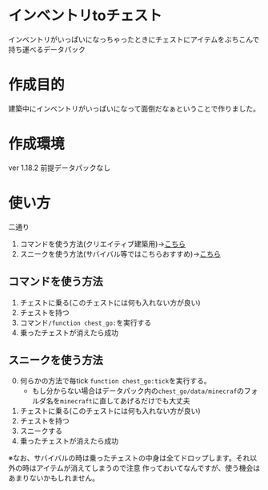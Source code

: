 # インベントリtoチェスト
インベントリがいっぱいになっちゃったときにチェストにアイテムをぶちこんで持ち運べるデータパック
# 作成目的
建築中にインベントリがいっぱいになって面倒だなぁということで作りました。
# 作成環境
ver 1.18.2
前提データパックなし
# 使い方
二通り
1. コマンドを使う方法(クリエイティブ建築用)→[こちら](#コマンドを使う方法)
2. スニークを使う方法(サバイバル等ではこちらおすすめ)→[こちら](#スニークを使う方法)

## コマンドを使う方法
1. チェストに乗る(このチェストには何も入れない方が良い)
2. チェストを持つ
3. コマンド``/function chest_go:``を実行する
4. 乗ったチェストが消えたら成功
## スニークを使う方法
0. 何らかの方法で毎tick ``function chest_go:tick``を実行する。
    - もし分からない場合はデータパック内の``chest_go/data/minecraf``のフォルダ名を``minecraft``に直してあげるだけでも大丈夫
1. チェストに乗る(このチェストには何も入れない方が良い)
2. チェストを持つ
3. スニークする
4. 乗ったチェストが消えたら成功

※なお、サバイバルの時は乗ったチェストの中身は全てドロップします。それ以外の時はアイテムが消えてしまうので注意
作っておいてなんですが、使う機会はあまりないかもしれません。
